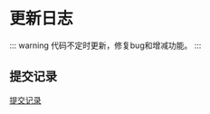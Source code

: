 # 更新日志

::: warning 
代码不定时更新，修复bug和增减功能。
:::

## 提交记录

[提交记录](https://gitee.com/skyselang/yylAdmin/commits/master)
